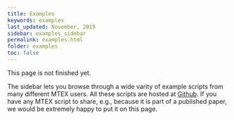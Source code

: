```yaml
---
title: Examples
keywords: examples
last_updated: November, 2019
sidebar: examples_sidebar
permalink: examples.html
folder: examples
toc: false
---
```


<div class="alert alert-info" role="alert">
    <i class="fa fa-info-circle"></i>
    This page is not finished yet.
</div>

The sidebar lets you browse through a wide varity of example scripts from many different MTEX users. All these scripts are hosted at [Github](https://github.com/mtex-toolbox/examples). If you have any MTEX script to share, e.g., because it is part of a published paper, we would be extremely happy to put it on this page.
